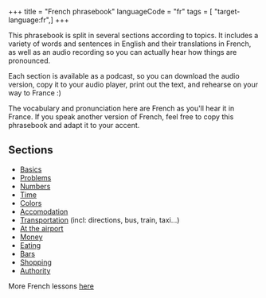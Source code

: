+++
title = "French phrasebook"
languageCode = "fr"
tags = [ "target-language:fr",]
+++

This phrasebook is split in several sections according to topics. It
includes a variety of words and sentences in English and their
translations in French, as well as an audio recording so you can
actually hear how things are pronounced.

Each section is available as a podcast, so you can download the audio
version, copy it to your audio player, print out the text, and rehearse
on your way to France :)

The vocabulary and pronunciation here are French as you'll hear it in
France. If you speak another version of French, feel free to copy this
phrasebook and adapt it to your accent.

## Sections

  - [Basics](/fr/French_phrasebook_basics)
  - [Problems](/fr/French_phrasebook_problems)
  - [Numbers](/fr/French_phrasebook_numbers)
  - [Time](/fr/French_phrasebook_time)
  - [Colors](/fr/French_phrasebook_colors)
  - [Accomodation](/fr/French_phrasebook_accomodation)
  - [Transportation](/fr/French_phrasebook_transportation) (incl:
    directions, bus, train, taxi...)
  - [At the airport](/fr/French_phrasebook_airport)
  - [Money](/fr/French_phrasebook_money)
  - [Eating](/fr/French_phrasebook_eating)
  - [Bars](/fr/French_phrasebook_bars)
  - [Shopping](/fr/French_phrasebook_shopping)
  - [Authority](/fr/French_phrasebook_authority)

More French lessons [here](/en/French_lessons)
